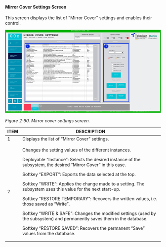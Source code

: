 #### Mirror Cover Settings Screen

This screen displays the list of "Mirror Cover" settings and enables their control.

![](../Resources/media/image106.png)

*Figure 2‑90. Mirror cover settings screen.*

<table>
<colgroup>
<col style="width: 13<col style="width: 86</colgroup>
<thead>
<tr class="header">
<th>ITEM</th>
<th>DESCRIPTION</th>
</tr>
</thead>
<tbody>
<tr class="odd">
<td>1</td>
<td>Displays the list of “Mirror Cover” settings.</td>
</tr>
<tr class="even">
<td>2</td>
<td><p>Changes the setting values of the different instances.</p>
<p>Deployable “Instance”: Selects the desired instance of the subsystem, the desired “Mirror Cover”
in this case.</p>
<p>Softkey “EXPORT”: Exports the data selected at the top.</p>
<p>Softkey “WRITE”: Applies the change made to a setting. The subsystem uses this value for the next
start-up.</p>
<p>Softkey “RESTORE TEMPORARY”: Recovers the written values, i.e. those saved as
“Write”.</p>
<p>Softkey “WRITE &amp; SAFE”: Changes the modified settings (used by the subsystem) and permanently saves them in
the database.</p>
<p>Softkey “RESTORE SAVED”: Recovers the permanent “Save” values from the database.</p></td>
</tr>
</tbody>
</table>
